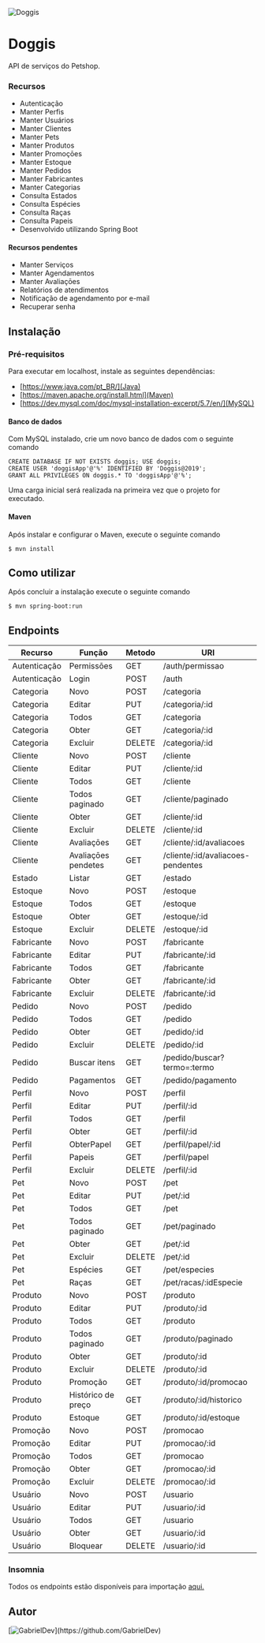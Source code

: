 ![Doggis](https://bitbucket.org/GabrielDev/tcc-pucminas/raw/89c616fc4fa9eddf868951ac9aba12afb89fe95b/docs/doggis.png)

# Doggis

API de serviços do Petshop.


### Recursos

 * Autenticação
 * Manter Perfis
 * Manter Usuários
 * Manter Clientes
 * Manter Pets
 * Manter Produtos
 * Manter Promoçōes
 * Manter Estoque
 * Manter Pedidos
 * Manter Fabricantes
 * Manter Categorias
 * Consulta Estados
 * Consulta Espécies
 * Consulta Raças
 * Consulta Papeis
 * Desenvolvido utilizando Spring Boot

#### Recursos pendentes
 * Manter Serviços
 * Manter Agendamentos
 * Manter Avaliaçōes
 * Relatórios de atendimentos
 * Notificação de agendamento por e-mail
 * Recuperar senha


## Instalação

### Pré-requisitos

Para executar em localhost, instale as seguintes dependências:

 * [https://www.java.com/pt_BR/](Java)
 * [https://maven.apache.org/install.html](Maven)
 * [https://dev.mysql.com/doc/mysql-installation-excerpt/5.7/en/](MySQL)

#### Banco de dados

Com MySQL instalado, crie um novo banco de dados com o seguinte comando
```
CREATE DATABASE IF NOT EXISTS doggis; USE doggis;
CREATE USER 'doggisApp'@'%' IDENTIFIED BY 'Doggis@2019';
GRANT ALL PRIVILEGES ON doggis.* TO 'doggisApp'@'%';
```

Uma carga inicial será realizada na primeira vez que o projeto for executado.

#### Maven
Após instalar e configurar o Maven, execute o seguinte comando
```
$ mvn install
```

## Como utilizar

Após concluir a instalação execute o seguinte comando

```
$ mvn spring-boot:run
```


## Endpoints
| Recurso      | Função              | Metodo | URI                               |
|--------------|---------------------|--------|-----------------------------------|
| Autenticação | Permissōes          | GET    | /auth/permissao                   |
| Autenticação | Login               | POST   | /auth                             |
| Categoria    | Novo                | POST   | /categoria                        |
| Categoria    | Editar              | PUT    | /categoria/:id                    |
| Categoria    | Todos               | GET    | /categoria                        |
| Categoria    | Obter               | GET    | /categoria/:id                    |
| Categoria    | Excluir             | DELETE | /categoria/:id                    |
| Cliente      | Novo                | POST   | /cliente                          |
| Cliente      | Editar              | PUT    | /cliente/:id                      |
| Cliente      | Todos               | GET    | /cliente                          |
| Cliente      | Todos paginado      | GET    | /cliente/paginado                 |
| Cliente      | Obter               | GET    | /cliente/:id                      |
| Cliente      | Excluir             | DELETE | /cliente/:id                      |
| Cliente      | Avaliaçōes          | GET    | /cliente/:id/avaliacoes           |
| Cliente      | Avaliaçōes pendetes | GET    | /cliente/:id/avaliacoes-pendentes |
| Estado       | Listar              | GET    | /estado                           |
| Estoque      | Novo                | POST   | /estoque                          |
| Estoque      | Todos               | GET    | /estoque                          |
| Estoque      | Obter               | GET    | /estoque/:id                      |
| Estoque      | Excluir             | DELETE | /estoque/:id                      |
| Fabricante   | Novo                | POST   | /fabricante                       |
| Fabricante   | Editar              | PUT    | /fabricante/:id                   |
| Fabricante   | Todos               | GET    | /fabricante                       |
| Fabricante   | Obter               | GET    | /fabricante/:id                   |
| Fabricante   | Excluir             | DELETE | /fabricante/:id                   |
| Pedido       | Novo                | POST   | /pedido                           |
| Pedido       | Todos               | GET    | /pedido                           |
| Pedido       | Obter               | GET    | /pedido/:id                       |
| Pedido       | Excluir             | DELETE | /pedido/:id                       |
| Pedido       | Buscar itens        | GET    | /pedido/buscar?termo=:termo       |
| Pedido       | Pagamentos          | GET    | /pedido/pagamento                 |
| Perfil       | Novo                | POST   | /perfil                           |
| Perfil       | Editar              | PUT    | /perfil/:id                       |
| Perfil       | Todos               | GET    | /perfil                           |
| Perfil       | Obter               | GET    | /perfil/:id                       |
| Perfil       | ObterPapel          | GET    | /perfil/papel/:id                 |
| Perfil       | Papeis              | GET    | /perfil/papel                     |
| Perfil       | Excluir             | DELETE | /perfil/:id                       |
| Pet          | Novo                | POST   | /pet                              |
| Pet          | Editar              | PUT    | /pet/:id                          |
| Pet          | Todos               | GET    | /pet                              |
| Pet          | Todos paginado      | GET    | /pet/paginado                     |
| Pet          | Obter               | GET    | /pet/:id                          |
| Pet          | Excluir             | DELETE | /pet/:id                          |
| Pet          | Espécies            | GET    | /pet/especies                     |
| Pet          | Raças               | GET    | /pet/racas/:idEspecie             |
| Produto      | Novo                | POST   | /produto                          |
| Produto      | Editar              | PUT    | /produto/:id                      |
| Produto      | Todos               | GET    | /produto                          |
| Produto      | Todos paginado      | GET    | /produto/paginado                 |
| Produto      | Obter               | GET    | /produto/:id                      |
| Produto      | Excluir             | DELETE | /produto/:id                      |
| Produto      | Promoção            | GET    | /produto/:id/promocao             |
| Produto      | Histórico de preço  | GET    | /produto/:id/historico            |
| Produto      | Estoque             | GET    | /produto/:id/estoque              |
| Promoção     | Novo                | POST   | /promocao                         |
| Promoção     | Editar              | PUT    | /promocao/:id                     |
| Promoção     | Todos               | GET    | /promocao                         |
| Promoção     | Obter               | GET    | /promocao/:id                     |
| Promoção     | Excluir             | DELETE | /promocao/:id                     |
| Usuário      | Novo                | POST   | /usuario                          |
| Usuário      | Editar              | PUT    | /usuario/:id                      |
| Usuário      | Todos               | GET    | /usuario                          |
| Usuário      | Obter               | GET    | /usuario/:id                      |
| Usuário      | Bloquear            | DELETE | /usuario/:id                      |

### Insomnia
Todos os endpoints estão disponíveis para importação [aqui.](https://bitbucket.org/GabrielDev/tcc-pucminas/src/master/docs/Insomnia.json)

## Autor

[![GabrielDev](https://avatars0.githubusercontent.com/u/5470572?s=115&v=4")](https://github.com/GabrielDev)